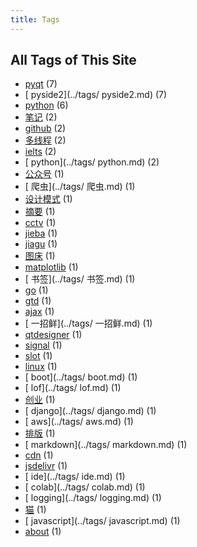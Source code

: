 ```yaml
---
title: Tags
---
```

## All Tags of This Site
* [pyqt](../tags/pyqt.md) (7)
* [ pyside2](../tags/ pyside2.md) (7)
* [python](../tags/python.md) (6)
* [笔记](../tags/笔记.md) (2)
* [github](../tags/github.md) (2)
* [多线程](../tags/多线程.md) (2)
* [ielts](../tags/ielts.md) (2)
* [ python](../tags/ python.md) (2)
* [公众号](../tags/公众号.md) (1)
* [ 爬虫](../tags/ 爬虫.md) (1)
* [设计模式](../tags/设计模式.md) (1)
* [摘要](../tags/摘要.md) (1)
* [cctv](../tags/cctv.md) (1)
* [jieba](../tags/jieba.md) (1)
* [jiagu](../tags/jiagu.md) (1)
* [图床](../tags/图床.md) (1)
* [matplotlib](../tags/matplotlib.md) (1)
* [ 书签](../tags/ 书签.md) (1)
* [go](../tags/go.md) (1)
* [gtd](../tags/gtd.md) (1)
* [ajax](../tags/ajax.md) (1)
* [ 一招鲜](../tags/ 一招鲜.md) (1)
* [qtdesigner](../tags/qtdesigner.md) (1)
* [signal](../tags/signal.md) (1)
* [slot](../tags/slot.md) (1)
* [linux](../tags/linux.md) (1)
* [ boot](../tags/ boot.md) (1)
* [ lof](../tags/ lof.md) (1)
* [创业](../tags/创业.md) (1)
* [ django](../tags/ django.md) (1)
* [ aws](../tags/ aws.md) (1)
* [排版](../tags/排版.md) (1)
* [ markdown](../tags/ markdown.md) (1)
* [cdn](../tags/cdn.md) (1)
* [jsdelivr](../tags/jsdelivr.md) (1)
* [ ide](../tags/ ide.md) (1)
* [ colab](../tags/ colab.md) (1)
* [ logging](../tags/ logging.md) (1)
* [猫](../tags/猫.md) (1)
* [ javascript](../tags/ javascript.md) (1)
* [about](../tags/about.md) (1)